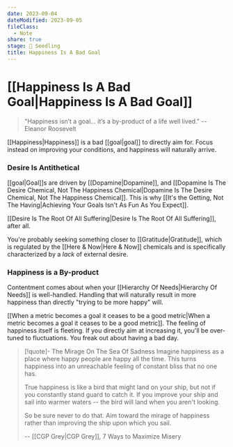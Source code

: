 ```yaml
---
date: 2023-09-04
dateModified: 2023-09-05
fileClass:
  - Note
share: true
stage: 🌱 Seedling
title: Happiness Is A Bad Goal
---
```


# [[Happiness Is A Bad Goal|Happiness Is A Bad Goal]]

> "Happiness isn’t a goal… it’s a by-product of a life well lived." 
> -- Eleanor Roosevelt

[[Happiness|Happiness]] is a bad [[goal|goal]] to directly aim for. Focus instead on improving your conditions, and happiness will naturally arrive.

### Desire Is Antithetical

[[goal|Goal]]s are driven by [[Dopamine|Dopamine]], and [[Dopamine Is The Desire Chemical, Not The Happiness Chemical|Dopamine Is The Desire Chemical, Not The Happiness Chemical]].
This is why [[It's the Getting, Not The Having|Achieving Your Goals Isn't As Fun As You Expect]].

[[Desire Is The Root Of All Suffering|Desire Is The Root Of All Suffering]], after all.

You're probably seeking something closer to [[Gratitude|Gratitude]], which is regulated by the [[Here & Now|Here & Now]] chemicals and is specifically characterized by a _lack_ of external desire.

### Happiness is a By-product

Contentment comes about when your [[Hierarchy Of Needs|Hierarchy Of Needs]] is well-handled. Handling that will naturally result in more happiness than directly "trying to be more happy" will.

[[When a metric becomes a goal it ceases to be a good metric|When a metric becomes a goal it ceases to be a good metric]]. The feeling of happiness itself is fleeting. If you directly aim at increasing it, you'll be over-tuned to fluctuations. You freak out about having a bad day.

>[!quote]- The Mirage On The Sea Of Sadness
> Imagine happiness as a place where happy people are happy all the time. This turns happiness into an unreachable feeling of constant bliss that no one has. 
> 
>True happiness is like a bird that might land on your ship, but not if you constantly stand guard to catch it. If you improve your ship and sail into warmer waters -- the bird will land when you aren't looking.
> 
>So be sure never to do that. Aim toward the mirage of happiness rather than improving the ship upon which you sail.
>
>-- [[CGP Grey|CGP Grey]], 7 Ways to Maximize Misery 
